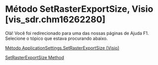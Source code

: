 
# Método SetRasterExportSize, Visio [vis_sdr.chm16262280]

Olá! Você foi redirecionado para uma das nossas páginas de Ajuda F1. Selecione o tópico que estava procurando abaixo.

[Método ApplicationSettings.SetRasterExportSize (Visio)](http://msdn.microsoft.com/library/763157d2-014b-0aa4-7c55-a0fb71fb5e23%28Office.15%29.aspx)

[SetRasterExportSize Method](http://msdn.microsoft.com/library/7642ac36-b642-ce76-1da7-f34331d47478%28Office.15%29.aspx)


